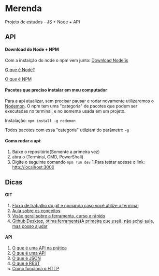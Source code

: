 # Merenda
Projeto de estudos - JS + Node + API


## API

#### Download do Node + NPM
Com a instalção do node o npm vem junto: [Download Node.js](https://nodejs.org/en/)

[O que é Node?](https://pt.stackoverflow.com/questions/157034/o-que-%C3%A9-o-npm-e-o-node)

[O que é NPM](http://nodebr.com/o-que-e-a-npm-do-nodejs/)


#### Pacotes que preciso instalar em meu computador
Para a api atualizar, sem precisar pausar e rodar novamente utilizaremos o [Nodemon](https://nodemon.io/).
O npm tem uma "categoria" de pacotes que podem ser executadas no terminal, e no somente usada em um projeto.

Instalação: `npm install -g nodemon`

Todos pacotes com essa "categoria" utilziam do parâmetro `-g`

#### Como rodar a api:
1. Baixe o repositório(Somente a primeira vez)
1. abra o (Terminal, CMD, PowerShell)
1. Digite o seguinte comando `npm run dev`
1.Para testar acesse o link: [http://localhost:3000](http://localhost:3000)


## Dicas

#### GIT
1. [Fluxo de trabalho do git e comando caso você utilize o terminal](https://rogerdudler.github.io/git-guide/index.pt_BR.html)
1. [Aula sobre os conceitos](https://www.youtube.com/watch?v=UMhskLXJuq4)
1. [Visão geral sobre a ferramenta, curso e rápido](https://www.youtube.com/watch?v=P4BNi_yPehc)
1. [Github Desktop, ótima ferramenta(A primeira que usei), não achei aula, mas posso ajudar](https://desktop.github.com/)

#### API 
1. [O que é uma API na prática](https://www.youtube.com/watch?v=3LHSyha0xN0)
1. [O que é uma API](https://www.youtube.com/watch?v=vGuqKIRWosk)
1. [O que é JSON](https://www.youtube.com/watch?v=P81dE-tkaaA)
1. [O que é REST](https://www.youtube.com/watch?v=S7MduKwvVGk)
1. [Como funciona o HTTP](https://www.youtube.com/watch?v=fhAXgcD21iE)
